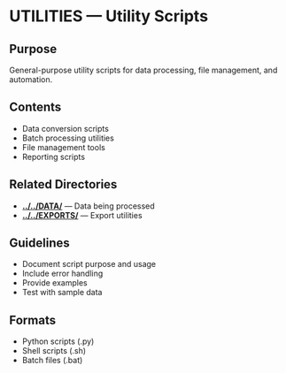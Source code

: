 # UTILITIES — Utility Scripts

## Purpose
General-purpose utility scripts for data processing, file management, and automation.

## Contents
- Data conversion scripts
- Batch processing utilities
- File management tools
- Reporting scripts

## Related Directories
- **[../../DATA/](../../DATA/)** — Data being processed
- **[../../EXPORTS/](../../EXPORTS/)** — Export utilities

## Guidelines
- Document script purpose and usage
- Include error handling
- Provide examples
- Test with sample data

## Formats
- Python scripts (.py)
- Shell scripts (.sh)
- Batch files (.bat)
